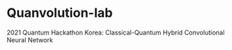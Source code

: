 # Quanvolution-lab
2021 Quantum Hackathon Korea: Classical-Quantum Hybrid Convolutional Neural Network
